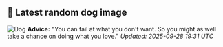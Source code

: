 ## 🐶 Latest random dog image
![Dog](https://images.dog.ceo/breeds/retriever-golden/n02099601_5051.jpg)
**Advice:** "You can fail at what you don't want. So you might as well take a chance on doing what you love."
*Updated: 2025-09-28 19:31 UTC*
